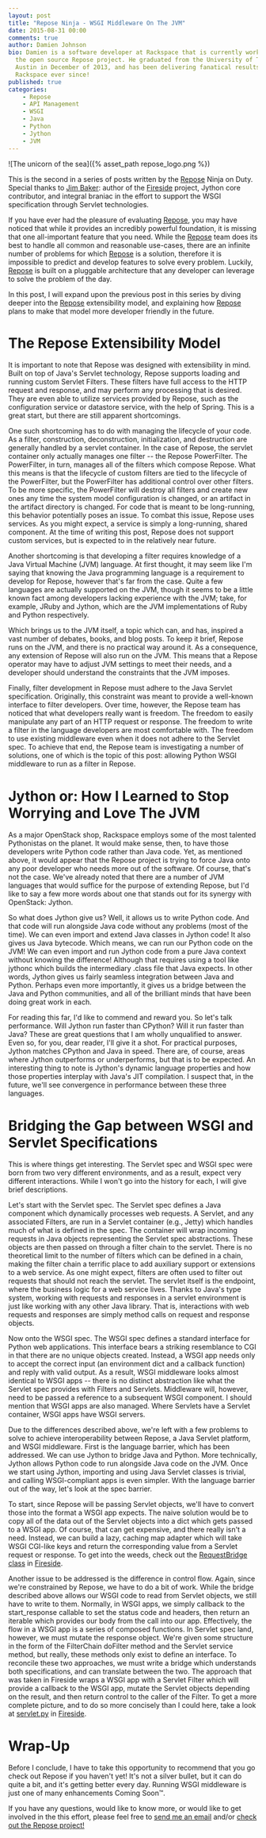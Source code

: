 ```yaml
---
layout: post
title: "Repose Ninja - WSGI Middleware On The JVM"
date: 2015-08-31 00:00
comments: true
author: Damien Johnson
bio: Damien is a software developer at Rackspace that is currently working on
  the open source Repose project. He graduated from the University of Texas at
  Austin in December of 2013, and has been delivering fanatical results at
  Rackspace ever since!
published: true
categories:
    - Repose
    - API Management
    - WSGI
    - Java
    - Python
    - Jython
    - JVM
---
```


![The unicorn of the sea]({% asset_path repose_logo.png %})

This is the second in a series of posts written by the [Repose][repose] Ninja
on Duty. Special thanks to [Jim Baker](https://github.com/jimbaker/): author of
the [Fireside][fireside] project, Jython core contributor, and integral braniac
in the effort to support the WSGI specification through Servlet technologies.

If you have ever had the pleasure of evaluating [Repose][repose], you may have
noticed that while it provides an incredibly powerful foundation, it is
missing that one all-important feature that you need. While the [Repose][repose]
team does its best to handle all common and reasonable use-cases, there are an
infinite number of problems for which [Repose][repose] is a solution, therefore
it is impossible to predict and develop features to solve every problem.
Luckily, [Repose][repose] is built on a pluggable architecture that any
developer can leverage to solve the problem of the day.

In this post, I will expand upon the previous post in this series by diving
deeper into the [Repose][repose] extensibility model, and explaining how
[Repose][repose] plans to make that model more developer friendly in the future.

<!-- more -->

# The Repose Extensibility Model
It is important to note that Repose was designed with extensibility in mind.
Built on top of Java's Servlet technology, Repose supports loading and running
custom Servlet Filters. These filters have full access to the HTTP request and
response, and may perform any processing that is desired. They are even able to
utilize services provided by Repose, such as the configuration service or
datastore service, with the help of Spring. This is a great start, but there are
still apparent shortcomings.

One such shortcoming has to do with managing the lifecycle of your code. As a
filter, construction, deconstruction, initialization, and destruction are
generally handled by a servlet container. In the case of Repose, the servlet
container only actually manages one filter -- the Repose PowerFilter. The
PowerFilter, in turn, manages all of the filters which compose Repose. What
this means is that the lifecycle of custom filters are tied to the lifecycle
of the PowerFilter, but the PowerFilter has additional control over other
filters. To be more specific, the PowerFilter will destroy all filters and
create new ones any time the system model configuration is changed, or an
artifact in the artifact directory is changed. For code that is meant to be
long-running, this behavior potentially poses an issue. To combat this issue,
Repose uses services. As you might expect, a service is simply a long-running,
shared component. At the time of writing this post, Repose does not support
custom services, but is expected to in the relatively near future.

Another shortcoming is that developing a filter requires knowledge of a Java
Virtual Machine (JVM) language. At first thought, it may seem like I'm saying
that knowing the Java programming language is a requirement to develop for
Repose, however that's far from the case. Quite a few languages are actually
supported on the JVM, though it seems to be a little known fact among developers
lacking experience with the JVM; take, for example, JRuby and Jython, which are
the JVM implementations of Ruby and Python respectively.

Which brings us to the JVM itself, a topic which can, and has, inspired a vast
number of debates, books, and blog posts. To keep it brief, Repose runs on the
JVM, and there is no practical way around it. As a consequence, any extension of
Repose will also run on the JVM. This means that a Repose operator may have to
adjust JVM settings to meet their needs, and a developer should understand the
constraints that the JVM imposes.

Finally, filter development in Repose must adhere to the Java Servlet
specification. Originally, this constraint was meant to provide a well-known
interface to filter developers. Over time, however, the Repose team has noticed
that what developers really want is freedom. The freedom to easily manipulate
any part of an HTTP request or response. The freedom to write a filter
in the language developers are most comfortable with. The freedom to use
existing middleware even when it does not adhere to the Servlet spec. To achieve
that end, the Repose team is investigating a number of solutions, one of which
is the topic of this post: allowing Python WSGI middleware to run as a filter in
Repose.

# Jython or: How I Learned to Stop Worrying and Love The JVM
As a major OpenStack shop, Rackspace employs some of the most talented
Pythonistas on the planet. It would make sense, then, to have those developers
write Python code rather than Java code. Yet, as mentioned above, it would
appear that the Repose project is trying to force Java onto any poor developer
who needs more out of the software. Of course, that's not the case. We've
already noted that there are a number of JVM languages that would suffice for
the purpose of extending Repose, but I'd like to say a few more words about one
that stands out for its synergy with OpenStack: Jython.

So what does Jython give us? Well, it allows us to write Python code.
And that code will run alongside Java code without any problems (most of the
time). We can even import and extend Java classes in Jython code! It also gives
us Java bytecode. Which means, we can run our Python code on the JVM! We can
even import and run Jython code from a pure Java context without knowing the
difference! Although that requires using a tool like jythonc which builds the
intermediary .class file that Java expects. In other words, Jython gives us
fairly seamless integration between Java and Python. Perhaps even more
importantly, it gives us a bridge between the Java and Python communities, and
all of the brilliant minds that have been doing great work in each.

For reading this far, I'd like to commend and reward you. So let's talk
performance. Will Jython run faster than CPython? Will it run faster than Java?
These are great questions that I am wholly unqualified to answer. Even so, for
you, dear reader, I'll give it a shot. For practical purposes, Jython matches
CPython and Java in speed. There are, of course, areas where Jython outperforms
or underperforms, but that is to be expected. An interesting thing to note is
Jython's dynamic language properties and how those properties interplay with
Java's JIT compilation. I suspect that, in the future, we'll see convergence in
performance between these three languages.

# Bridging the Gap between WSGI and Servlet Specifications
This is where things get interesting. The Servlet spec and WSGI spec were born
from two very different environments, and as a result, expect very different
interactions. While I won't go into the history for each, I will give brief
descriptions.

Let's start with the Servlet spec. The Servlet spec defines a Java component
which dynamically processes web requests. A Servlet, and any associated Filters,
are run in a Servlet container (e.g., Jetty) which handles much of what is
defined in the spec. The container will wrap incoming requests in Java objects
representing the Servlet spec abstractions. These objects are then passed on
through a filter chain to the servlet. There is no theoretical limit to the
number of filters which can be defined in a chain, making the filter chain a
terrific place to add auxiliary support or extensions to a web service. As one
might expect, filters are often used to filter out requests that should not
reach the servlet. The servlet itself is the endpoint, where the business logic
for a web service lives. Thanks to Java's type system, working with requests and
responses in a servlet environment is just like working with any other Java
library. That is, interactions with web requests and responses are simply method
calls on request and response objects.

Now onto the WSGI spec. The WSGI spec defines a standard interface for Python
web applications. This interface bears a striking resemblance to CGI in that
there are no unique objects created. Instead, a WSGI app needs only to accept
the correct input (an environment dict and a callback function) and reply with
valid output. As a result, WSGI middleware looks almost identical to WSGI apps
-- there is no distinct abstraction like what the Servlet spec provides with
Filters and Servlets. Middleware will, however, need to be passed a reference to
a subsequent WSGI component. I should mention that WSGI apps are also managed.
Where Servlets have a Servlet container, WSGI apps have WSGI servers.

Due to the differences described above, we're left with a few problems to solve
to achieve interoperability between Repose, a Java Servlet platform, and WSGI
middleware. First is the language barrier, which has been addressed. We can use
Jython to bridge Java and Python. More technically, Jython allows Python code
to run alongside Java code on the JVM. Once we start using Jython, importing
and using Java Servlet classes is trivial, and calling WSGI-compliant apps is
even simpler. With the language barrier out of the way, let's look at the spec
barrier.

To start, since Repose will be passing Servlet objects, we'll have to convert
those into the format a WSGI app expects. The naive solution would be to copy
all of the data out of the Servlet objects into a dict which gets passed to a
WSGI app. Of course, that can get expensive, and there really isn't a need.
Instead, we can build a lazy, caching map adapter which will take WSGI CGI-like
keys and return the corresponding value from a Servlet request or response. To
get into the weeds, check out the [RequestBridge class](https://github.com/jythontools/fireside/blob/refactor/jext/src/main/java/org/python/tools/fireside/RequestBridge.java) in [Fireside][fireside].

Another issue to be addressed is the difference in control flow. Again, since
we're constrained by Repose, we have to do a bit of work. While the bridge
described above allows our WSGI code to read from Servlet objects, we still
have to write to them. Normally, in WSGI apps, we simply callback to the
start_response callable to set the status code and headers, then return an
iterable which provides our body from the call into our app. Effectively,
the flow in a WSGI app is a series of composed functions. In Servlet spec
land, however, we must mutate the response object. We're given some structure
in the form of the FilterChain doFilter method and the Servlet service method,
but really, these methods only exist to define an interface. To reconcile these
two approaches, we must write a bridge which understands both specifications,
and can translate between the two. The approach that was taken in Fireside
wraps a WSGI app with a Servlet Filter which will provide a callback to the
WSGI app, mutate the Servlet objects depending on the result, and then return
control to the caller of the Filter. To get a more complete picture, and to do
so more concisely than I could here, take a look at [servlet.py](https://github.com/jythontools/fireside/blob/refactor/fireside/servlet.py)
in [Fireside][fireside].

# Wrap-Up
Before I conclude, I have to take this opportunity to recommend that you go
check out Repose if you haven't yet! It's not a silver bullet, but it can do
quite a bit, and it's getting better every day. Running WSGI middleware is just
one of many enhancements Coming Soon&trade;.

If you have any questions, would like to know more, or would like to get
involved in the this effort, please feel free to
[send me an email](mailto:damien.johnson@rackspace.com?subject=WSGI%20Middleware%20On%20The%20JVM)
and/or [check out the Repose project!](https://github.com/rackerlabs/repose)

[repose]: http://www.OpenRepose.org/
[fireside]: https://github.com/jythontools/fireside
